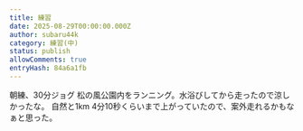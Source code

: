 ```yaml
---
title: 練習
date: 2025-08-29T00:00:00.000Z
author: subaru44k
category: 練習(中)
status: publish
allowComments: true
entryHash: 84a6a1fb
---
```

朝練、30分ジョグ
松の風公園内をランニング。水浴びしてから走ったので涼しかったな。
自然と1km 4分10秒くらいまで上がっていたので、案外走れるかもなぁと思った。
